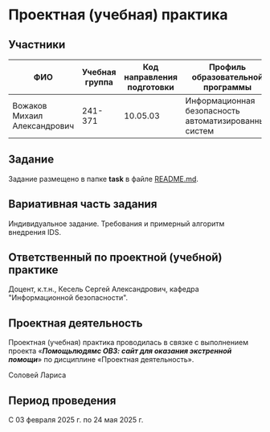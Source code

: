 # Проектная (учебная) практика
 
 ## Участники
 
 | ФИО | Учебная группа | Код направления подготовки | Профиль образовательной программы |
 |-|-|-|-|
 | Вожаков Михаил Александрович |241-371|10.05.03|Информационная безопасность автоматизированных систем|
 
 ## Задание
 
 Задание размещено в папке **task** в файле [README.md](task/README.md).
 
 ## Вариативная часть задания
 
 Индивидуальное задание. Требования и примерный алгоритм внедрения IDS.
 
 ## Ответственный по проектной (учебной) практике
 
 Доцент, к.т.н., Кесель Сергей Александрович, кафедра "Информационной безопасности".
 
 ## Проектная деятельность
 
 Проектная (учебная) практика проводилась в связке с выполнением проекта «***Помощьлюдямс ОВЗ: сайт для оказания экстренной помощи***» по дисциплине «Проектная деятельность».
 
 Соловей Лариса
 
 ## Период проведения
 
 С 03 февраля 2025 г. по 24 мая 2025 г.

